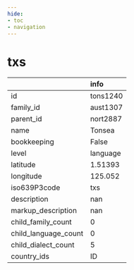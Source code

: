 ```yaml
---
hide:
- toc
- navigation
---
```

# txs
|                      | info     |
|:---------------------|:---------|
| id                   | tons1240 |
| family_id            | aust1307 |
| parent_id            | nort2887 |
| name                 | Tonsea   |
| bookkeeping          | False    |
| level                | language |
| latitude             | 1.51393  |
| longitude            | 125.052  |
| iso639P3code         | txs      |
| description          | nan      |
| markup_description   | nan      |
| child_family_count   | 0        |
| child_language_count | 0        |
| child_dialect_count  | 5        |
| country_ids          | ID       |